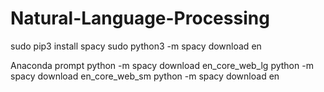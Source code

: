 # Natural-Language-Processing

sudo pip3 install spacy
sudo python3 -m spacy download en

Anaconda prompt
python -m spacy download en_core_web_lg
python -m spacy download en_core_web_sm
python -m spacy download en
